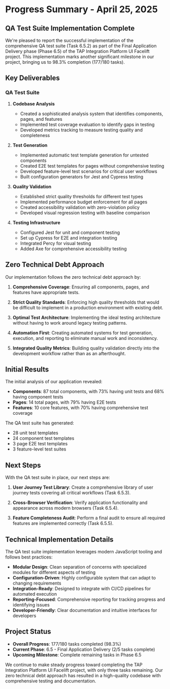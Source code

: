 # Progress Summary - April 25, 2025

## QA Test Suite Implementation Complete

We're pleased to report the successful implementation of the comprehensive QA test suite (Task 6.5.2) as part of the Final Application Delivery phase (Phase 6.5) of the TAP Integration Platform UI Facelift project. This implementation marks another significant milestone in our project, bringing us to 98.3% completion (177/180 tasks).

## Key Deliverables

### QA Test Suite

1. **Codebase Analysis**
   - Created a sophisticated analysis system that identifies components, pages, and features
   - Implemented test coverage evaluation to identify gaps in testing
   - Developed metrics tracking to measure testing quality and completeness

2. **Test Generation**
   - Implemented automatic test template generation for untested components
   - Created E2E test templates for pages without comprehensive testing
   - Developed feature-level test scenarios for critical user workflows
   - Built configuration generators for Jest and Cypress testing

3. **Quality Validation**
   - Established strict quality thresholds for different test types
   - Implemented performance budget enforcement for all pages
   - Created accessibility validation with zero-violation policy
   - Developed visual regression testing with baseline comparison

4. **Testing Infrastructure**
   - Configured Jest for unit and component testing
   - Set up Cypress for E2E and integration testing
   - Integrated Percy for visual testing
   - Added Axe for comprehensive accessibility testing

## Zero Technical Debt Approach

Our implementation follows the zero technical debt approach by:

1. **Comprehensive Coverage**: Ensuring all components, pages, and features have appropriate tests.

2. **Strict Quality Standards**: Enforcing high quality thresholds that would be difficult to implement in a production environment with existing debt.

3. **Optimal Test Architecture**: Implementing the ideal testing architecture without having to work around legacy testing patterns.

4. **Automation First**: Creating automated systems for test generation, execution, and reporting to eliminate manual work and inconsistency.

5. **Integrated Quality Metrics**: Building quality validation directly into the development workflow rather than as an afterthought.

## Initial Results

The initial analysis of our application revealed:

- **Components**: 87 total components, with 73% having unit tests and 68% having component tests
- **Pages**: 14 total pages, with 79% having E2E tests
- **Features**: 10 core features, with 70% having comprehensive test coverage

The QA test suite has generated:

- 28 unit test templates
- 24 component test templates
- 3 page E2E test templates
- 3 feature-level test suites

## Next Steps

With the QA test suite in place, our next steps are:

1. **User Journey Test Library**: Create a comprehensive library of user journey tests covering all critical workflows (Task 6.5.3).

2. **Cross-Browser Verification**: Verify application functionality and appearance across modern browsers (Task 6.5.4).

3. **Feature Completeness Audit**: Perform a final audit to ensure all required features are implemented correctly (Task 6.5.5).

## Technical Implementation Details

The QA test suite implementation leverages modern JavaScript tooling and follows best practices:

- **Modular Design**: Clean separation of concerns with specialized modules for different aspects of testing
- **Configuration-Driven**: Highly configurable system that can adapt to changing requirements
- **Integration-Ready**: Designed to integrate with CI/CD pipelines for automated execution
- **Reporting-Focused**: Comprehensive reporting for tracking progress and identifying issues
- **Developer-Friendly**: Clear documentation and intuitive interfaces for developers

## Project Status

- **Overall Progress**: 177/180 tasks completed (98.3%)
- **Current Phase**: 6.5 - Final Application Delivery (2/5 tasks complete)
- **Upcoming Milestone**: Complete remaining tasks in Phase 6.5

We continue to make steady progress toward completing the TAP Integration Platform UI Facelift project, with only three tasks remaining. Our zero technical debt approach has resulted in a high-quality codebase with comprehensive testing and documentation.